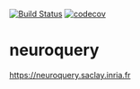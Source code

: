 [![Build Status](https://travis-ci.com/neuroquery/neuroquery.svg?branch=master)](https://travis-ci.com/neuroquery/neuroquery) [![codecov](https://codecov.io/gh/neuroquery/neuroquery/branch/master/graph/badge.svg)](https://codecov.io/gh/neuroquery/neuroquery)

# neuroquery

https://neuroquery.saclay.inria.fr
